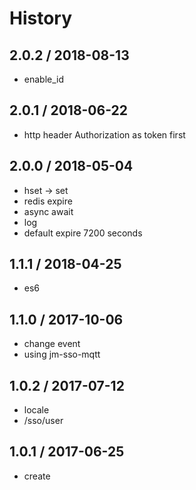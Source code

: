 # History

## 2.0.2 / 2018-08-13
- enable_id

## 2.0.1 / 2018-06-22
- http header Authorization as token first

## 2.0.0 / 2018-05-04
- hset -> set
- redis expire
- async await
- log
- default expire 7200 seconds

## 1.1.1 / 2018-04-25
- es6

## 1.1.0 / 2017-10-06
- change event
- using jm-sso-mqtt

## 1.0.2 / 2017-07-12
- locale
- /sso/user

## 1.0.1 / 2017-06-25
- create
